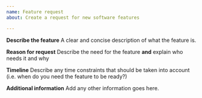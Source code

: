 ```yaml
---
name: Feature request
about: Create a request for new software features

---
```


**Describe the feature**
A clear and concise description of what the feature is.

**Reason for request**
Describe the need for the feature **and** explain who needs it and why

**Timeline**
Describe any time constraints that should be taken into account (i.e. when do you need the feature to be ready?)

**Additional information**
Add any other information goes here.
